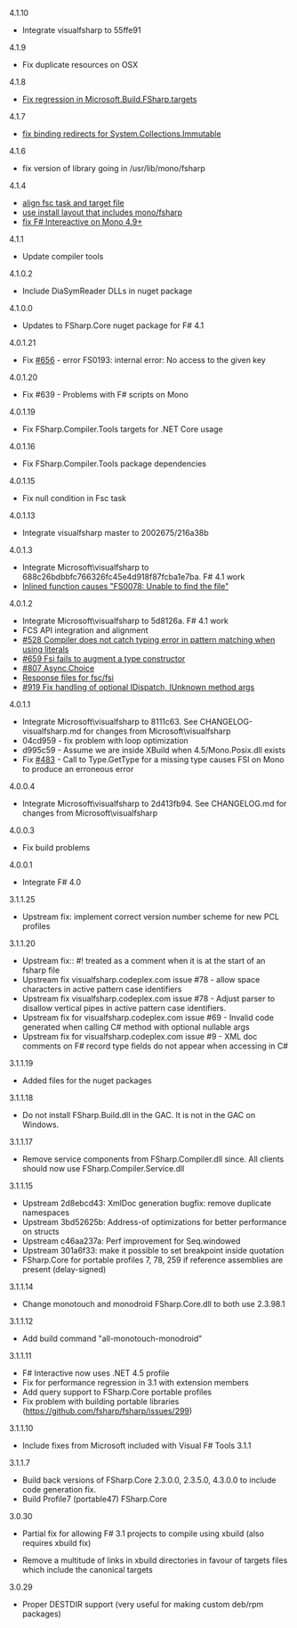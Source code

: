 4.1.10
  * Integrate visualfsharp to 55ffe91

4.1.9
  * Fix duplicate resources on OSX

4.1.8
  * [Fix regression in Microsoft.Build.FSharp.targets](https://github.com/fsharp/fsharp/pull/707)

4.1.7
  * [fix binding redirects for System.Collections.Immutable](https://github.com/fsharp/fsharp/issues/699)

4.1.6
  * fix version of library going in /usr/lib/mono/fsharp

4.1.4
  * [align fsc task and target file](https://github.com/fsharp/fsharp/pull/690)
  * [use install layout that includes mono/fsharp](https://github.com/fsharp/fsharp/pull/689)
  * [fix F# Intereactive on Mono 4.9+](https://github.com/fsharp/fsharp/pull/687)

4.1.1
  * Update compiler tools

4.1.0.2
  * Include DiaSymReader DLLs in nuget package

4.1.0.0
  * Updates to FSharp.Core nuget package for F# 4.1

4.0.1.21
  * Fix [#656](https://github.com/fsharp/fsharp/issues/656)  - error FS0193: internal error: No access to the given key

4.0.1.20
  * Fix #639 - Problems with F# scripts on Mono 

4.0.1.19
  * Fix FSharp.Compiler.Tools targets for .NET Core usage

4.0.1.16
  * Fix FSharp.Compiler.Tools package dependencies

4.0.1.15
  * Fix null condition in Fsc task

4.0.1.13
  * Integrate visualfsharp master to 2002675/216a38b

4.0.1.3
  * Integrate Microsoft\visualfsharp to 688c26bdbbfc766326fc45e4d918f87fcba1e7ba. F# 4.1 work
  * [Inlined function causes "FS0078: Unable to find the file"](https://github.com/fsharp/fsharp/issues/584)

4.0.1.2
  * Integrate Microsoft\visualfsharp to 5d8126a. F# 4.1 work
  *    FCS API integration and alignment
  *    [#528 Compiler does not catch typing error in pattern matching when using literals](https://github.com/Microsoft/visualfsharp/issues/528)
  *    [#659 Fsi fails to augment a type constructor](https://github.com/Microsoft/visualfsharp/issues/659)
  *    [#807 Async.Choice](https://github.com/Microsoft/visualfsharp/pull/807)
  *    [Response files for fsc/fsi](https://github.com/Microsoft/visualfsharp/pull/831)
  *    [#919 Fix handling of optional IDispatch, IUnknown method args](https://github.com/Microsoft/visualfsharp/pull/919)

4.0.1.1
  * Integrate Microsoft\visualfsharp to 8111c63. See CHANGELOG-visualfsharp.md for changes from Microsoft\visualfsharp
  * 04cd959 - fix problem with loop optimization
  * d995c59 - Assume we are inside XBuild when 4.5/Mono.Posix.dll exists
  * Fix [#483](https://github.com/fsharp/fsharp/issues/483) - Call to Type.GetType for a missing type causes FSI on Mono to produce an erroneous error

4.0.0.4
  * Integrate Microsoft\visualfsharp to 2d413fb94. See CHANGELOG.md for changes from Microsoft\visualfsharp

4.0.0.3
  * Fix build problems

4.0.0.1
  * Integrate F# 4.0

3.1.1.25
  * Upstream fix: implement correct version number scheme for new PCL profiles
  
3.1.1.20
  * Upstream fix:: #! treated as a comment when it is at the start of an fsharp file
  * Upstream fix visualfsharp.codeplex.com issue #78 - allow space characters in active pattern case identifiers
  * Upstream fix visualfsharp.codeplex.com issue #78 - Adjust parser to disallow vertical pipes in active pattern case identifiers. 
  * Upstream fix for visualfsharp.codeplex.com issue #69 - Invalid code generated when calling C# method with optional nullable args
  * Upstream fix for visualfsharp.codeplex.com issue #9 - XML doc comments on F# record type fields do not appear when accessing in C#

3.1.1.19
  * Added files for the nuget packages
  
3.1.1.18
  * Do not install FSharp.Build.dll in the GAC. It is not in the GAC on Windows.

3.1.1.17
  * Remove service components from FSharp.Compiler.dll since. All clients should now use FSharp.Compiler.Service.dll

3.1.1.15
  * Upstream 2d8ebcd43: XmlDoc generation bugfix: remove duplicate namespaces
  * Upstream 3bd52625b: Address-of optimizations for better performance on structs
  * Upstream c46aa237a: Perf improvement for Seq.windowed  
  * Upstream 301a6f33: make it possible to set breakpoint inside quotation
  * FSharp.Core for portable profiles 7, 78, 259 if reference assemblies are present (delay-signed)
  
3.1.1.14
  * Change monotouch and monodroid FSharp.Core.dll to both use 2.3.98.1
  
3.1.1.12
  * Add build command "all-monotouch-monodroid"

3.1.1.11

  * F# Interactive now uses .NET 4.5 profile
  * Fix for performance regression in 3.1 with extension members
  * Add query support to FSharp.Core portable profiles
  * Fix problem with building portable libraries (https://github.com/fsharp/fsharp/issues/299)

3.1.1.10
  * Include fixes from Microsoft included with Visual F# Tools 3.1.1

3.1.1.7
  * Build back versions of FSharp.Core 2.3.0.0, 2.3.5.0, 4.3.0.0 to include code generation fix.
  * Build Profile7 (portable47) FSharp.Core

3.0.30
  * Partial fix for allowing F# 3.1 projects to compile using xbuild (also 
    requires xbuild fix)

  * Remove a multitude of links in xbuild directories in favour of targets 
    files which include the canonical targets

3.0.29

  * Proper DESTDIR support (very useful for making custom deb/rpm packages)


